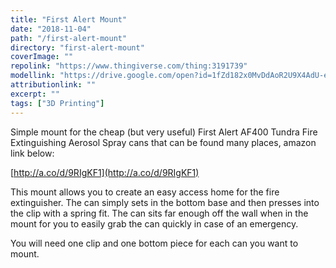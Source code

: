 ```yaml
---
title: "First Alert Mount"
date: "2018-11-04"
path: "/first-alert-mount"
directory: "first-alert-mount"
coverImage: ""
repolink: "https://www.thingiverse.com/thing:3191739"
modellink: "https://drive.google.com/open?id=1fZd182x0MvDdAoR2U9X4AdU-e2trVl7b"
attributionlink: ""
excerpt: ""
tags: ["3D Printing"]
---
```


Simple mount for the cheap (but very useful) First Alert AF400 Tundra Fire Extinguishing Aerosol Spray cans that can be found many places, amazon link below:

[http://a.co/d/9RIgKF1](http://a.co/d/9RIgKF1)

This mount allows you to create an easy access home for the fire extinguisher. The can simply sets in the bottom base and then presses into the clip with a spring fit. The can sits far enough off the wall when in the mount for you to easily grab the can quickly in case of an emergency.

You will need one clip and one bottom piece for each can you want to mount.
